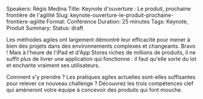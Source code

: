 Speakers: Régis Medina
Title: Keynote d'ouverture : Le produit, prochaine frontière de l'agilité
Slug: keynote-ouverture-le-produit-prochaine-frontiere-agilite
Format: Conférence
Duration: 25 minutes
Tags: Keynote, Produit
Summary: 
Status: draft

Les méthodes agiles ont largement démontré leur efficacité pour mener à bien des projets dans des environnements complexes et changeants. Bravo ! Mais à l'heure de l'iPad et d'App Stores riches de millions de produits, il ne suffit plus de livrer une application qui fonctionne : il faut qu'elle sorte du lot et enchante vraiment ses utilisateurs.

Comment s'y prendre ? Les pratiques agiles actuelles sont-elles suffisantes pour relever ce nouveau challenge ? Découvrez les trois compétences clef qui amèneront votre équipe à concevoir des produits qui font mouche.
